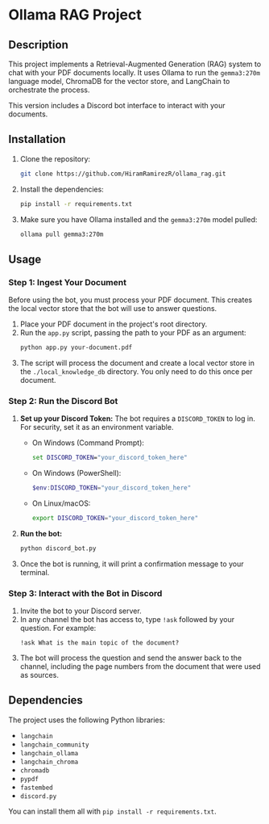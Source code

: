# Ollama RAG Project

## Description

This project implements a Retrieval-Augmented Generation (RAG) system to chat with your PDF documents locally. It uses Ollama to run the `gemma3:270m` language model, ChromaDB for the vector store, and LangChain to orchestrate the process.

This version includes a Discord bot interface to interact with your documents.

## Installation

1.  Clone the repository:
    ```bash
    git clone https://github.com/HiramRamirezR/ollama_rag.git
    ```
2.  Install the dependencies:
    ```bash
    pip install -r requirements.txt
    ```
3.  Make sure you have Ollama installed and the `gemma3:270m` model pulled:
    ```bash
    ollama pull gemma3:270m
    ```

## Usage

### Step 1: Ingest Your Document

Before using the bot, you must process your PDF document. This creates the local vector store that the bot will use to answer questions.

1.  Place your PDF document in the project's root directory.
2.  Run the `app.py` script, passing the path to your PDF as an argument:
    ```bash
    python app.py your-document.pdf
    ```
3.  The script will process the document and create a local vector store in the `./local_knowledge_db` directory. You only need to do this once per document.

### Step 2: Run the Discord Bot

1.  **Set up your Discord Token:** The bot requires a `DISCORD_TOKEN` to log in. For security, set it as an environment variable.
    
    *   On Windows (Command Prompt):
        ```cmd
        set DISCORD_TOKEN="your_discord_token_here"
        ```
    *   On Windows (PowerShell):
        ```powershell
        $env:DISCORD_TOKEN="your_discord_token_here"
        ```
    *   On Linux/macOS:
        ```bash
        export DISCORD_TOKEN="your_discord_token_here"
        ```
2.  **Run the bot:**
    ```bash
    python discord_bot.py
    ```
3.  Once the bot is running, it will print a confirmation message to your terminal.

### Step 3: Interact with the Bot in Discord

1.  Invite the bot to your Discord server.
2.  In any channel the bot has access to, type `!ask` followed by your question. For example:
    ```
    !ask What is the main topic of the document?
    ```
3.  The bot will process the question and send the answer back to the channel, including the page numbers from the document that were used as sources.

## Dependencies

The project uses the following Python libraries:

*   `langchain`
*   `langchain_community`
*   `langchain_ollama`
*   `langchain_chroma`
*   `chromadb`
*   `pypdf`
*   `fastembed`
*   `discord.py`

You can install them all with `pip install -r requirements.txt`.